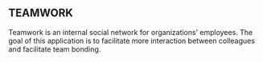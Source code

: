 ## TEAMWORK

Teamwork is an ​internal social network for organizations’ employees. The goal of this application is to facilitate more interaction between colleagues and facilitate team bonding. 
